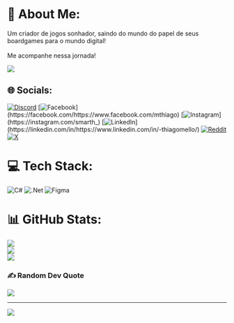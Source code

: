 # 💫 About Me:
Um criador de jogos sonhador, saindo do mundo do papel de seus boardgames para o mundo digital!<br><br>Me acompanhe nessa jornada!

![](https://i.pinimg.com/originals/72/e9/c3/72e9c33f3327bfb2485c80b3188e41fb.gif)

## 🌐 Socials:
[![Discord]([https://img.shields.io/badge/Discord-%237289DA.svg?logo=discord&logoColor=white)](https://discord.gg/thiagomello#8282](https://user-images.githubusercontent.com/74038190/235294015-47144047-25ab-417c-af1b-6746820a20ff.gif)) [![Facebook]([https://img.shields.io/badge/Facebook-%231877F2.svg?logo=Facebook&logoColor=white](https://user-images.githubusercontent.com/74038190/235294010-ec412ef5-e3da-4efa-b1d4-0ab4d4638755.gif))](https://facebook.com/https://www.facebook.com/mthiago) [![Instagram]([https://img.shields.io/badge/Instagram-%23E4405F.svg?logo=Instagram&logoColor=white](https://user-images.githubusercontent.com/74038190/235294013-a33e5c43-a01c-43f6-b44d-a406d8b4ab75.gif))](https://instagram.com/smarth_) [![LinkedIn]([https://img.shields.io/badge/LinkedIn-%230077B5.svg?logo=linkedin&logoColor=white](https://user-images.githubusercontent.com/74038190/235294012-0a55e343-37ad-4b0f-924f-c8431d9d2483.gif))](https://linkedin.com/in/https://www.linkedin.com/in/-thiagomello/) [![Reddit](https://img.shields.io/badge/Reddit-%23FF4500.svg?logo=Reddit&logoColor=white)](https://reddit.com/user/https://www.reddit.com/user/smarth__/) [![X](https://img.shields.io/badge/X-black.svg?logo=X&logoColor=white)](https://x.com/@kruskothiago) 

# 💻 Tech Stack:
![C#](https://img.shields.io/badge/c%23-%23239120.svg?style=for-the-badge&logo=csharp&logoColor=white) ![.Net](https://img.shields.io/badge/.NET-5C2D91?style=for-the-badge&logo=.net&logoColor=white) ![Figma](https://img.shields.io/badge/figma-%23F24E1E.svg?style=for-the-badge&logo=figma&logoColor=white)
# 📊 GitHub Stats:
![](https://github-readme-stats.vercel.app/api?username=smarth1313&theme=gruvbox&hide_border=true&include_all_commits=false&count_private=false)<br/>
![](https://github-readme-streak-stats.herokuapp.com/?user=smarth1313&theme=gruvbox&hide_border=true)<br/>
![](https://github-readme-stats.vercel.app/api/top-langs/?username=smarth1313&theme=gruvbox&hide_border=true&include_all_commits=false&count_private=false&layout=compact)

### ✍️ Random Dev Quote
![](https://quotes-github-readme.vercel.app/api?type=horizontal&theme=merko)

---
[![](https://visitcount.itsvg.in/api?id=smarth1313&icon=0&color=2)](https://visitcount.itsvg.in)

<!-- Proudly created with GPRM ( https://gprm.itsvg.in ) -->
